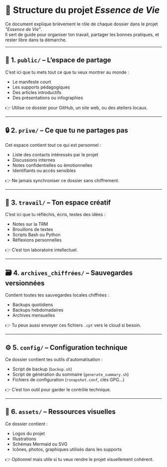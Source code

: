 <!-- Fichier : docs/idee-centrale.md -->
<!-- Publié sous GNU GPL v3 -->


# 🧭 Structure du projet *Essence de Vie*

Ce document explique brièvement le rôle de chaque dossier dans le projet *"Essence de Vie"*.  
Il sert de guide pour organiser ton travail, partager les bonnes pratiques, et rester libre dans ta démarche.

---

## 📁 1. `public/` – L’espace de partage

C’est ici que tu mets tout ce que tu veux montrer au monde :
- Le manifeste court
- Les supports pédagogiques
- Des articles introductifs
- Des présentations ou infographies

👉 Utilise ce dossier pour GitHub, un site web, ou des ateliers locaux.

---

## 🔒 2. `prive/` – Ce que tu ne partages pas

Cet espace contient tout ce qui est personnel :
- Liste des contacts intéressés par le projet
- Discussions internes
- Notes confidentielles ou émotionnelles
- Identifiants ou accès sensibles

👉 Ne jamais synchroniser ce dossier sans chiffrement.

---

## 📝 3. `travail/` – Ton espace créatif

C’est ici que tu réfléchis, écris, testes des idées :
- Notes sur la TRM
- Brouillons de textes
- Scripts Bash ou Python
- Réflexions personnelles

👉 C’est ton laboratoire intellectuel.

---

## 🗃️ 4. `archives_chiffrées/` – Sauvegardes versionnées

Contient toutes tes sauvegardes locales chiffrées :
- Backups quotidiens
- Backups hebdomadaires
- Archives mensuelles

👉 Tu peux aussi envoyer ces fichiers `.cpt` vers le cloud si besoin.

---

## ⚙️ 5. `config/` – Configuration technique

Ce dossier contient tes outils d'automatisation :
- Script de backup (`backup.sh`)
- Script de génération du sommaire (`generate_summary.sh`)
- Fichiers de configuration (`rsnapshot.conf`, clés GPG...)

👉 C’est ton outil pour garder le contrôle technique.

---

## 🎨 6. `assets/` – Ressources visuelles

Ce dossier contient :
- Logos du projet
- Illustrations
- Schémas Mermaid ou SVG
- Icônes, photos, graphiques utilisés dans les supports

👉 Optionnel mais utile si tu veux rendre le projet visuellement cohérent.